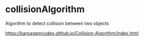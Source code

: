 # collisionAlgorithm
Algorithm to detect collision between two objects

https://karpagamcodes.github.io/Collision-Algorithm/index.html
